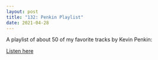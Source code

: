 ```yaml
---
layout: post
title: "132: Penkin Playlist"
date: 2021-04-28
---
```


A playlist of about 50 of my favorite tracks by Kevin Penkin:

[Listen here](https://open.spotify.com/playlist/5XoUbrE5HUo3TpTJu8cnhY?si=7baa2741a88b43fa)